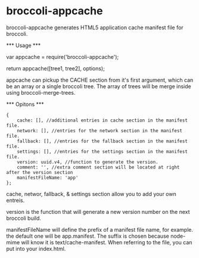 broccoli-appcache
=================

broccoli-appcache generates HTML5 application cache manifest file for broccoli.

*** Usage *** 

var appcache = require('broccoli-appcache');

return appcache([tree1, tree2], options);

appcache can pickup the CACHE section from  it's first argument, which can be an array or a single broccoli tree. The array of trees will be merge inside using broccoli-merge-trees. 

*** Opitons ***

	{
  		cache: [], //additional entries in cache section in the manifest file.
		network: [], //entries for the network section in the manifest file.
		fallback: [], //entries for the fallback section in the manifest file.
		settings: [], //entries for the settings section in the manifest file.
		version: uuid.v4, //function to generate the version.
		comment: '', //extra comment section will be located at right after the version section
		manifestFileName: 'app'
	};
	
cache, networ, fallback, & settings section allow you to add your own entreis.

version is the function that will generate a new version number on the next broccoli build.

manifestFileName will define the prefix of a manifest file name, for example. the default one will be app.manifest. The suffix is chosen because node-mime will know it is text/cache-manifest. When referring to the file, you can put  <html manifest="/app.manifest"> into your index.html.


